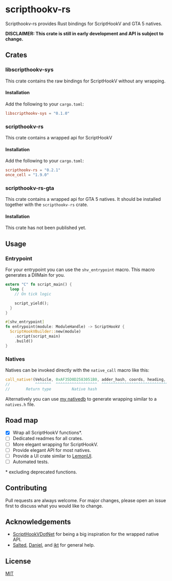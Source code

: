 # scripthookv-rs

Scripthookv-rs provides Rust bindings for ScriptHookV and GTA 5 natives.

**DISCLAIMER: This crate is still in early development and API is subject to change.**

## Crates

### libscripthookv-sys
This crate contains the raw bindings for ScriptHookV without any wrapping.

#### Installation
Add the following to your `cargo.toml`:

```toml
libscripthookv-sys = "0.1.0"
```

### scripthookv-rs
This crate contains a wrapped api for ScriptHookV

#### Installation
Add the following to your `cargo.toml`:

```toml
scripthookv-rs = "0.2.1"
once_cell = "1.9.0"
```

### scripthookv-rs-gta
This crate contains a wrapped api for GTA 5 natives. It should be installed together with the `scripthookv-rs` crate.

#### Installation
This crate has not been published yet.

## Usage

### Entrypoint

For your entrypoint you can use the `shv_entrypoint` macro. This macro generates a DllMain for you.
```rs
extern "C" fn script_main() {
  loop {
    // On tick logic

    script_yield();
  }
}

#[shv_entrypoint]
fn entrypoint(module: ModuleHandle) -> ScriptHookV {
  ScriptHookVBuilder::new(module)
    .script(script_main)
    .build()
}
```

### Natives
Natives can be invoked directly with the `native_call` macro like this:
```rs
call_native!(Vehicle, 0xAF35D0D2583051B0, adder_hash, coords, heading, false, false, false);
//           ^^^^^^^  ^^^^^^^^^^^^^^^^^^  ^^^^^^^^^^^^^^^^^^^^^^^^^^^^^^^^^^^^^^^^^^^^^^^^
//       Return type         Native hash                                        Parameters
```

Alternatively you can use [my nativedb](https://nativedb.dotindustries.dev/generate-code/rust) to generate wrapping similar to a `natives.h` file.

## Road map
- [x] Wrap all ScriptHookV functions\*.
- [ ] Dedicated readmes for all crates.
- [ ] More elegant wrapping for ScriptHookV.
- [ ] Provide elegant API for most natives.
- [ ] Provide a UI crate similar to [LemonUI](https://github.com/justalemon/LemonUI).
- [ ] Automated tests.

\* excluding deprecated functions.
## Contributing
Pull requests are always welcome. For major changes, please open an issue first to discuss what you would like to change.

## Acknowledgements

- [ScriptHookVDotNet](https://github.com/crosire/scripthookvdotnet/) for being a big inspiration for the wrapped native API.
- [Salted](https://github.com/VerySalted), [Daniel](https://github.com/DanielMaywood), and [ikt](https://github.com/E66666666) for general help.

## License
[MIT](https://choosealicense.com/licenses/mit/)
